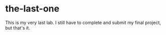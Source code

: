 # the-last-one
This is my very last lab. I still have to complete and submit my final project, but that's it.
